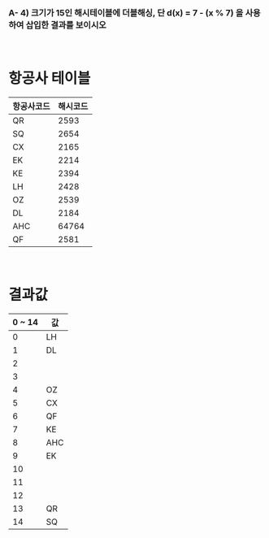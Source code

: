 ### A- 4) 크기가 15인 해시테이블에 더블해싱, 단 d(x) = 7 - (x % 7) 을 사용하여 삽입한 결과를 보이시오

<br>

# 항공사 테이블

| 항공사코드 | 해시코드 |
|---------|----------|
| QR | 2593 |
| SQ | 2654 |
| CX | 2165 |
| EK | 2214 |
| KE | 2394 |
| LH | 2428 |
| OZ | 2539 |
| DL | 2184 |
| AHC | 64764 |
| QF | 2581 | 
 
 <br>
 
 # 결과값

| 0 ~ 14 | 값 |
|---------|----------|
| 0 | LH |
| 1 | DL |
| 2 |  |
| 3 |  |
| 4 | OZ |
| 5 | CX |
| 6 | QF |
| 7 | KE |
| 8 | AHC |
| 9 | EK | 
| 10 | |
| 11 | |
| 12 |  |
| 13 | QR |
| 14 | SQ |

